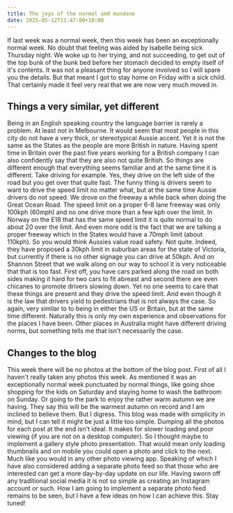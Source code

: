 ```yaml
---
title: The joys of the normal and mundane
date: 2025-05-12T11:47:00+10:00
---
```

If last week was a normal week, then this week has been an exceptionally
 normal week. No doubt that feeling was aided by Isabelle being sick 
Thursday night. We woke up to her trying, and not succeeding, to get out
 of the top bunk of the bunk bed before her stomach decided to empty 
itself of it's contents. It was not a pleasant thing for anyone involved
 so I will spare you the details. But that meant I got to stay home on 
Friday with a sick child. That certainly made it feel very real that we 
are now very much moved in.

## Things a very similar, yet different
Being
 in an English speaking country the language barrier is rarely a 
problem. At least not in Melbourne. It would seem that most people in 
this city do not have a very thick, or stereotypical Aussie accent. Yet 
it is not the same as the States as the people are more British in 
nature. Having spent time in Britain over the past five years working 
for a British company I can also confidently say that they are also not 
quite British. So things are different enough that everything seems 
familiar and at the same time it is different. Take driving for example.
 Yes, they drive on the left side of the road but you get over that 
quite fast. The funny thing is drivers seem to want to drive the speed 
limit no matter what, but at the same time Aussie drivers do not speed. 
We drove on the freeway a while back when doing the Great Ocean Road. 
The speed limit on a proper 6-8 lane freeway was only 100kph (60mph) and
 no one drive more than a few kph over the limit. In Norway on the E18 
that has the same speed limit it is quite normal to do about 20 over the
 limit. And even more odd is the fact that we are talking a proper 
freeway which in the States would have a 70mph limit (about 110kph). So 
you would think Aussies value road safety. Not quite. Indeed, they have 
proposed a 30kph limit in suburban areas for the state of Victoria, but 
currently if there is no other signage you can drive at 50kph. And on 
Shannon Street that we walk along on our way to school it is very 
noticeable that that is too fast. First off, you have cars parked along 
the road on both sides making it hard for two cars to fit abreast and 
second there are even chicanes to promote drivers slowing down. Yet no 
one seems to care that these things are present and they drive the speed
 limit. And even though it is the law that drivers yield to pedestrians 
that is not always the case. So again, very similar to to being in 
either the US or Britain, but at the same time different. Naturally this
 is only my own experience and observations for the places I have been. 
Other places in Australia might have different driving norms, but 
something tells me that isn't necessarily the case.

## Changes to the blog
This
 week there will be no photos at the bottom of the blog post. First of 
all I haven't really taken any photos this week. As mentioned it was an 
exceptionally normal week punctuated by normal things, like going shoe 
shopping for the kids on Saturday and staying home to wash the bathroom 
on Sunday. Or going to the park to enjoy the rather warm autumn we are 
having. They say this will be the warmest autumn on record and I am 
inclined to believe them. But I digress. This blog was made with 
simplicity in mind, but I can tell it might be just a little too simple.
 Dumping all the photos for each post at the end isn't ideal. It makes 
for slower loading and poor viewing (if you are not on a desktop 
computer). So I thought maybe to implement a gallery style photo 
presentation. That would mean only loading thumbnails and on mobile you 
could open a photo and click to the next. Much like you would in any 
other photo viewing app. Speaking of which I have also considered adding
 a separate photo feed so that those who are interested can get a more 
day-by-day update on our life. Having sworn off any traditional social 
media it is not so simple as creating an Instagram account or such. How I
 am going to implement a separate photo feed remains to be seen, but I 
have a few ideas on how I can achieve this. Stay tuned!
